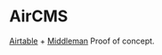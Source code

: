 # AirCMS

[Airtable](https://airtable.com) + [Middleman](https://middlemanapp.com) Proof of concept.
